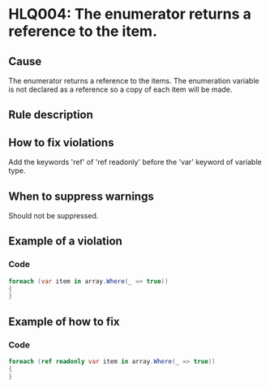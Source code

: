﻿# HLQ004: The enumerator returns a reference to the item.

## Cause

The enumerator returns a reference to the items. The enumeration variable is not declared as a reference so a copy of each item will be made.

## Rule description

## How to fix violations

Add the keywords 'ref' of 'ref readonly' before the 'var' keyword of variable type.

## When to suppress warnings

Should not be suppressed. 

## Example of a violation

### Code

```csharp
foreach (var item in array.Where(_ => true))
{
}
```

## Example of how to fix

### Code

```csharp
foreach (ref readonly var item in array.Where(_ => true))
{
}
```

